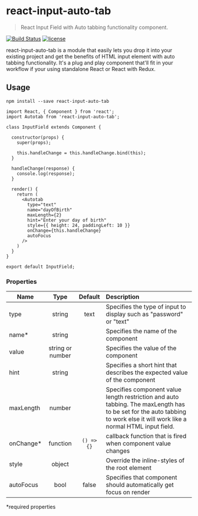 # react-input-auto-tab

> React Input Field with Auto tabbing functionality component.

[![Build Status](https://travis-ci.org/ayoola-solomon/react-auto-tab.svg?branch=master)](https://travis-ci.org/ayoola-solomon/react-auto-tab)
[![license](https://img.shields.io/github/license/mashape/apistatus.svg?style=flat-square)](https://github.com/ayoola-solomon/react-input-auto-tab/blob/master/LICENSE)

react-input-auto-tab is a module that easily lets you drop it into your existing project and get the benefits of HTML input element with auto tabbing functionality. It's a plug and play component that'll fit in your workflow if your using standalone React or React with Redux.

## Usage

`npm install --save react-input-auto-tab`

```
import React, { Component } from 'react';
import Autotab from 'react-input-auto-tab';

class InputField extends Component {

  constructor(props) {
    super(props);

    this.handleChange = this.handleChange.bind(this);
  }

  handleChange(response) {
    console.log(response);
  }

  render() {
    return (
      <Autotab
        type="text"
        name="dayOfBirth"
        maxLength={2}
        hint="Enter your day of birth"
        style={{ height: 24, paddingLeft: 10 }}
        onChange={this.handleChange}
        autoFocus
      />
    )
  }
}

export default InputField;
```

### Properties
| Name | Type | Default | Description |
| ---- |:----:|:-----:|:-----|
| type | string | text | Specifies the type of input to display such as "password" or "text"|
| name* | string | | Specifies the name of the component |
| value | string or number | | Specifies the value of the component |
| hint | string | | Specifies a short hint that describes the expected value of the component |
| maxLength | number | | Specifies component value length restriction and auto tabbing. The maxLength has to be set for the auto tabbing to work else it will work like a normal HTML input field. |
| onChange* | function | `() => {}` | callback function that is fired when component value changes |
| style | object | | Override the inline-styles of the root element |
| autoFocus | bool | false | Specifies that component should automatically get focus on render |

*required properties

